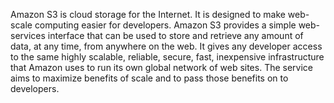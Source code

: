 Amazon S3 is cloud storage for the Internet. It is designed to make web-scale computing easier for developers. Amazon S3 provides a simple web-services interface that can be used to store and retrieve any amount of data, at any time, from anywhere on the web. It gives any developer access to the same highly scalable, reliable, secure, fast, inexpensive infrastructure that Amazon uses to run its own global network of web sites. The service aims to maximize benefits of scale and to pass those benefits on to developers.